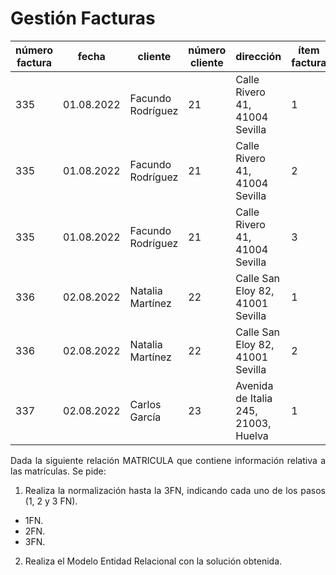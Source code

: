<div align="justify">

# Gestión Facturas



| número factura | fecha      | cliente           | número cliente | dirección                            | ítem factura | artículo                     | código artículo | unidades | precio      |
|----------------|------------|-------------------|----------------|--------------------------------------|--------------|------------------------------|-----------------|----------|-------------|
| 335            | 01.08.2022 | Facundo Rodríguez | 21             | Calle Rivero 41, 41004 Sevilla       | 1            | Teclado inalámbrico          | 2-0023-D        | 10       | 245 euros   |
| 335            | 01.08.2022 | Facundo Rodríguez | 21             | Calle Rivero 41, 41004 Sevilla       | 2            | Cable red UTP RJ45           | 4-0023-D        | 12       | 90 céntimos |
| 335            | 01.08.2022 | Facundo Rodríguez | 21             | Calle Rivero 41, 41004 Sevilla       | 3            | Camara web USB               | 5-0023-D        | 1        | 165 euros   |
| 336            | 02.08.2022 | Natalia Martínez  | 22             | Calle San Eloy 82, 41001 Sevilla     | 1            | Auriculares inalámbricos     | 1-0023-D        | 2        | 175 euros   |
| 336            | 02.08.2022 | Natalia Martínez  | 22             | Calle San Eloy 82, 41001 Sevilla     | 2            | Mini Adaptador USB-C USB 2.0 | 3-0023-D        | 2        | 75 céntimos |
| 337            | 02.08.2022 | Carlos García     | 23             | Avenida de Italia 245, 21003, Huelva | 1            | Teclado inalámbrico          | 2-0023-D        | 25       | 245 euros   |


Dada la siguiente relación MATRICULA  que contiene información relativa a las matrículas. Se pide:
1. Realiza la normalización hasta la 3FN, indicando cada uno de los pasos (1, 2 y 3 FN).
- 1FN.
- 2FN.
- 3FN.
2. Realiza el Modelo Entidad Relacional con la solución obtenida.


</div>